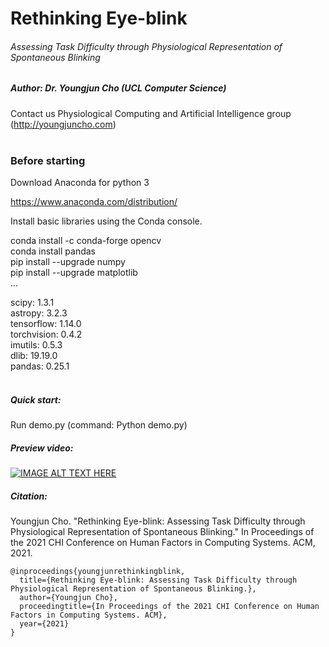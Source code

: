 # Rethinking Eye-blink
###### Assessing Task Difficulty through Physiological Representation of Spontaneous Blinking
##### Author: Dr. Youngjun Cho (UCL Computer Science)
Contact us Physiological Computing and Artificial Intelligence group (http://youngjuncho.com)
<br/>
<br/>
### Before starting
Download Anaconda for python 3

https://www.anaconda.com/distribution/


Install basic libraries using the Conda console.

conda install -c conda-forge opencv\
conda install pandas\
pip install --upgrade numpy\
pip install --upgrade matplotlib\
...

scipy: 1.3.1 \
astropy: 3.2.3 \
tensorflow: 1.14.0\
torchvision: 0.4.2\
imutils: 0.5.3\
dlib: 19.19.0\
pandas: 0.25.1
<br/>
<br/>
##### Quick start:
Run demo.py (command: Python demo.py)
<br/>
##### Preview video:
[![IMAGE ALT TEXT HERE](http://youngjuncho.com/wp-content/uploads/2021/02/Rethinking-Eyeblink-Preview-1024x576.png)](https://youngjuncho.com/2021/rethinking-eyeblink/preview-video/)
<br/>
##### Citation:
Youngjun Cho. "Rethinking Eye-blink: Assessing Task Difficulty through Physiological Representation of Spontaneous Blinking." In Proceedings of the 2021 CHI Conference on Human Factors in Computing Systems. ACM, 2021.<br />
```
@inproceedings{youngjunrethinkingblink,  
  title={Rethinking Eye-blink: Assessing Task Difficulty through Physiological Representation of Spontaneous Blinking.},  
  author={Youngjun Cho},  
  proceedingtitle={In Proceedings of the 2021 CHI Conference on Human Factors in Computing Systems. ACM},  
  year={2021}  
}  
```
